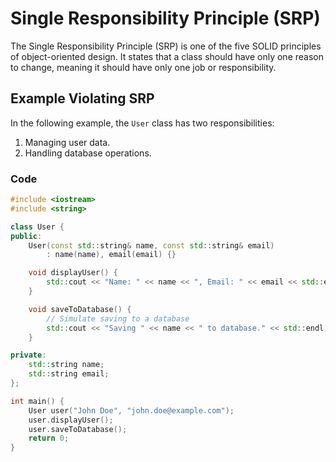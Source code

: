 # Single Responsibility Principle (SRP)

The Single Responsibility Principle (SRP) is one of the five SOLID principles of object-oriented design. It states that a class should have only one reason to change, meaning it should have only one job or responsibility.

## Example Violating SRP

In the following example, the `User` class has two responsibilities:

1. Managing user data.
2. Handling database operations.

### Code

```cpp
#include <iostream>
#include <string>

class User {
public:
    User(const std::string& name, const std::string& email)
        : name(name), email(email) {}

    void displayUser() {
        std::cout << "Name: " << name << ", Email: " << email << std::endl;
    }

    void saveToDatabase() {
        // Simulate saving to a database
        std::cout << "Saving " << name << " to database." << std::endl;
    }

private:
    std::string name;
    std::string email;
};

int main() {
    User user("John Doe", "john.doe@example.com");
    user.displayUser();
    user.saveToDatabase();
    return 0;
}
```
